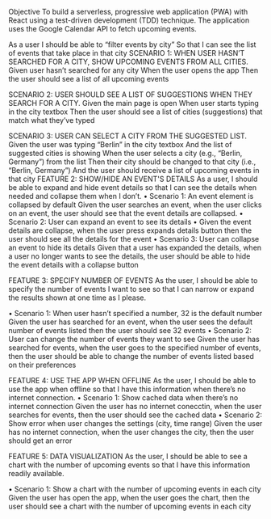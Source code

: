 Objective
To build a serverless, progressive web application (PWA) with React using a
test-driven development (TDD) technique. The application uses the Google
Calendar API to fetch upcoming events.


As a user
I should be able to “filter events by city”
So that I can see the list of events that take place in that city
SCENARIO 1: WHEN USER HASN’T SEARCHED FOR A CITY, SHOW UPCOMING EVENTS FROM ALL CITIES.
Given user hasn’t searched for any city
When the user opens the app
Then the user should see a list of all upcoming events

SCENARIO 2: USER SHOULD SEE A LIST OF SUGGESTIONS WHEN THEY SEARCH FOR A CITY.
Given the main page is open
When user starts typing in the city textbox
Then the user should see a list of cities (suggestions) that match what they’ve typed

SCENARIO 3: USER CAN SELECT A CITY FROM THE SUGGESTED LIST.
Given the user was typing “Berlin” in the city textbox
And the list of suggested cities is showing
When the user selects a city (e.g., “Berlin, Germany”) from the list
Then their city should be changed to that city (i.e., “Berlin, Germany”)
And the user should receive a list of upcoming events in that city
FEATURE 2: SHOW/HIDE AN EVENT'S DETAILS
As a user, I should be able to expand and hide event details so that I can see the details when needed and collapse them when I don’t. 
•	Scenario 1: An event element is collapsed by default
Given the user searches an event, when the user clicks on an event, the user should see that the event details are collapsed. 
•	Scenario 2: User can expand an event to see its details
•	Given the event details are collapse, when the user press expands details button then the user should see all the details for the event
•	Scenario 3: User can collapse an event to hide its details
Given that a user has expanded the details, when a user no longer wants to see the details, the user should be able to hide the event details with a collapse button

FEATURE 3: SPECIFY NUMBER OF EVENTS
As the user, I should be able to specify the number of events I want to see so that I can narrow or expand the results shown at one time as I please. 

•	Scenario 1: When user hasn’t specified a number, 32 is the default number
Given the user has searched for an event, when the user sees the default number of events listed then the user should see 32 events
•	Scenario 2: User can change the number of events they want to see
Given the user has searched for events, when the  user goes to the specified number of events, then the user should be able to change the number of events listed based on their preferences 

FEATURE 4: USE THE APP WHEN OFFLINE
As the user, I should be able to use the app when offline so that I have this information when there’s no internet connection. 
•	Scenario 1: Show cached data when there’s no internet connection
Given the user has no internet conecctin, when the user searches for events, then the user should see the cached data
•	Scenario 2: Show error when user changes the settings (city, time range)
Given the user has no internet connection, when the user changes the city, then the user should get an error 


FEATURE 5: DATA VISUALIZATION
As the user, I should be able to see a chart with the number of upcoming events so that I have this information readily available. 

•	Scenario 1: Show a chart with the number of upcoming events in each city
Given the user has open the app, when the user goes the chart, then the user should see a chart with the number of upcoming events in each city
